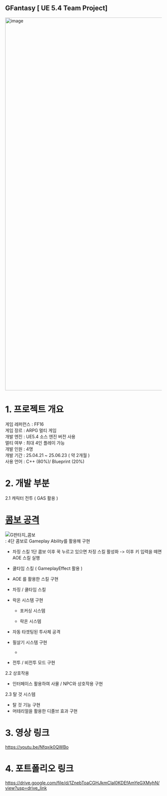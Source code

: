 ## GFantasy [ UE 5.4 Team Project]
<img width="1920" height="1200" alt="image" src="https://github.com/user-attachments/assets/1bf725a9-e0a1-4320-80ed-97d01259218e" />

# 1. 프로젝트 개요 

게임 레퍼런스 : FF16 <br>
게임 장르 : ARPG 멀티 게임 <br>
개발 엔진 : UE5.4 소스 엔진 버전 사용 <br>
멀티 여부 : 최대 4인 플레이 가능 <br>
개발 인원 : 4명 <br>
개발 기간 : 25.04.21 ~ 25.06.23 ( 약 2개월 ) <br>
사용 언어 : C++ (80%)/ Blueprint (20%) <br>


# 2. 개발 부분 

2.1 캐릭터 전투 ( GAS 활용 )
 # [ 콤보 공격 ](https://github.com/durung8213/GFantasy/blob/main/Source/GFantasy/Private/GAS/GameplayAbility/GA_AttackCombo.cpp#L99) <br>
   ![G판타지_콤보](https://github.com/user-attachments/assets/df6e95c3-daef-4416-8f8f-0de8ada2fd10) <br>
    : 4단 콤보로 Gameplay Ability를 활용해 구현

   
   * 차징 스킬
  1단 콤보 이후 꾹 누르고 있으면 차징 스킬 활성화 -> 이후 키 입력을 떼면 AOE 스킬 실행
     
   * 쿨타임 스킬 ( GameplayEffect 활용 )
 
 - AOE 를 활용한 스킬 구현
  * 차징 / 쿨타임 스킬
    
 - 락온 시스템 구현
   * 포커싱 시스템
  
   * 락온 시스템
    
 - 자동 타겟팅된 투사체 공격

 - 필살기 시스템 구현
    
    * 

 - 전투 / 비전투 모드 구현 
 

2.2 상호작용
 - 인터페이스 활용하여 사물 / NPC와 상호작용 구현 

2.3 탈 것 시스템
 - 탈 것 기능 구현
 - 머테리얼을 활용한 디졸브 효과 구현



# 3. 영상 링크

https://youtu.be/Nfqxik0QWBo

# 4. 포트폴리오 링크
https://drive.google.com/file/d/1ZnebToaCGHJkmClal0KDEfAmYeGXMyhN/view?usp=drive_link

